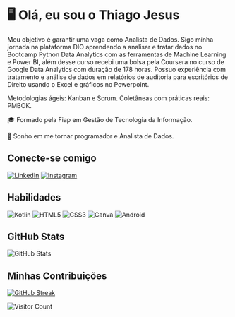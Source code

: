 # 🖥️ Olá, eu sou o Thiago Jesus  
Meu objetivo é garantir uma vaga como Analista de Dados. Sigo minha jornada na plataforma DIO aprendendo a analisar e tratar dados no Bootcamp Python Data Analytics com as ferramentas de Machine Learning e Power BI, além desse curso recebi uma bolsa pela Coursera no curso de Google Data Analytics com duração de 178 horas.
Possuo experiência com tratamento e análise de dados em relatórios de auditoria para escritórios de Direito usando o Excel e gráficos no Powerpoint.

Metodologias ágeis: Kanban e Scrum.
Coletâneas com práticas reais: PMBOK.

🎓 Formado pela Fiap em Gestão de Tecnologia da Informação.

🚀 Sonho em me tornar programador e Analista de Dados. 

## Conecte-se comigo

[![LinkedIn](https://img.shields.io/badge/LinkedIn-f8f8f2?style=for-the-badge&logo=linkedin&logoColor=0E76A8)](https://www.linkedin.com/in/thiago-jesus15/)
[![Instagram](https://img.shields.io/badge/Instagram-f8f8f2?style=for-the-badge&logo=instagram)](https://www.instagram.com/______thiagojesus/)


## Habilidades
![Kotlin](https://img.shields.io/badge/kotlin-%237F52FF.svg?style=for-the-badge&logo=kotlin&logoColor=white)
![HTML5](https://img.shields.io/badge/HTML5-f8f8f2?style=for-the-badge&logo=html5)
![CSS3](https://img.shields.io/badge/CSS3-f8f8f2?style=for-the-badge&logo=css3&logoColor=264CE4)
![Canva](https://img.shields.io/badge/Canva-%2300C4CC.svg?style=for-the-badge&logo=Canva&logoColor=white)
![Android](https://img.shields.io/badge/Android-3DDC84?style=for-the-badge&logo=android&logoColor=white)



## GitHub Stats

![GitHub Stats](https://github-readme-stats.vercel.app/api?username=thiagovosc&theme=transparent&bg_color=282a36&border_color=ff79c6&show_icons=true&icon_color=50fa7b&title_color=00aeff&text_color=e03c8a)

## Minhas Contribuições 

[![GitHub Streak](https://streak-stats.demolab.com/?user=thiagovosc&theme=bear&background=282a36&border=ff79c6&dates=50fa7b)](https://git.io/streak-stats)

![Visitor Count](https://profile-counter.glitch.me/{thiagovosc}/count.svg)
